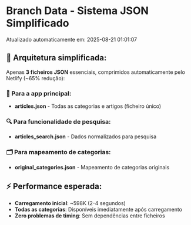 # Branch Data - Sistema JSON Simplificado
Atualizado automaticamente em: 2025-08-21 01:01:07

## 🎯 Arquitetura simplificada:
Apenas **3 ficheiros JSON** essenciais, comprimidos automaticamente pelo Netlify (~65% redução):

### 📱 Para a app principal:
- **articles.json** - Todas as categorias e artigos (ficheiro único)

### 🔍 Para funcionalidade de pesquisa:
- **articles_search.json** - Dados normalizados para pesquisa

### 🗂️ Para mapeamento de categorias:
- **original_categories.json** - Mapeamento de categorias originais

## ⚡ Performance esperada:
- **Carregamento inicial**: ~598K (2-4 segundos)
- **Todas as categorias**: Disponíveis imediatamente após carregamento
- **Zero problemas de timing**: Sem dependências entre ficheiros
